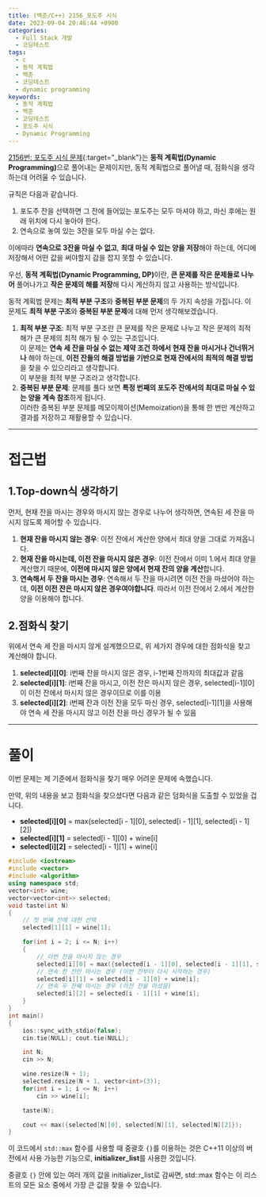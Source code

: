 ```yaml
---
title: (백준/C++) 2156_포도주 시식
date: 2023-09-04 20:46:44 +0900
categories:
  - Full Stack 개발
  - 코딩테스트
tags:
  - c
  - 동적 계획법
  - 백준
  - 코딩테스트
  - dynamic programming
keywords:
  - 동적 계획법
  - 백준
  - 코딩테스트
  - 포도주 시식
  - Dynamic Programming
---
```


[2156번: 포도주 시식 문제](https://www.acmicpc.net/problem/2156){:target="_blank"}는 <span class="keyword">**동적 계획법(Dynamic Programming)**</span>으로 풀어내는 문제이지만, 동적 계획법으로 풀어낼 때, 점화식을 생각하는데 어려울 수 있습니다.

규칙은 다음과 같습니다.

1. 포도주 잔을 선택하면 그 잔에 들어있는 포도주는 모두 마셔야 하고, 마신 후에는 원래 위치에 다시 놓아야 한다.
2. 연속으로 놓여 있는 3잔을 모두 마실 수는 없다.

이에따라 **연속으로 3잔을 마실 수 없고**, **최대 마실 수 있는 양을 저장**해야 하는데, 어디에 저장해서 어떤 값을 써야할지 감을 잡지 못할 수 있습니다.

우선, <span class="keyword">**동적 계획법(Dynamic Programming, DP)**</span>이란, <span class="font_highlight">**큰 문제를 작은 문제들로 나누어**</span> 풀어나가고 <span class="font_highlight">**작은 문제의 해를 저장**</span>해 다시 계산하지 않고 사용하는 방식입니다.

동적 계획법 문제는 **최적 부분 구조**와 **중복된 부분 문제**의 두 가지 속성을 가집니다. 이 문제도 **최적 부분 구조**와 **중복된 부분 문제**에 대해 먼저 생각해보겠습니다.

1. **최적 부분 구조**: 최적 부분 구조란 큰 문제를 작은 문제로 나누고 작은 문제의 최적 해가 큰 문제의 최적 해가 될 수 있는 구조입니다. <br> 이 문제는 <span class="font_highlight">**연속 세 잔을 마실 수 없는 제약 조건 하에서 현재 잔을 마시거나 건너뛰거나**</span> 해야 하는데, <span class="font_highlight">**이전 잔들의 해결 방법을 기반으로 현재 잔에서의 최적의 해결 방법**</span>을 찾을 수 있으리라고 생각합니다. <br> 이 부분을 최적 부분 구조라고 생각합니다.
2. **중복된 부분 문제**: 문제를 풀다 보면 **특정 번째의 포도주 잔에서의 최대로 마실 수 있는 양을 계속 참조**하게 됩니다. <br> 이러한 중복된 부분 문제를 메모이제이션(Memoization)을 통해 한 번만 계산하고 결과를 저장하고 재활용할 수 있습니다. 

---

# 접근법

## 1.Top-down식 생각하기

먼저, 현재 잔을 마시는 경우와 마시지 않는 경우로 나누어 생각하면, 연속된 세 잔을 마시지 않도록 제어할 수 있습니다.

1. <span class="important">**현재 잔을 마시지 않는 경우**</span>: 이전 잔에서 계산한 양에서 최대 양을 그대로 가져옵니다.
2. <span class="important">**현재 잔을 마시는데, 이전 잔을 마시지 않은 경우**</span>: 이전 잔에서 이미 1.에서 최대 양을 계산했기 때문에, **이전에 마시지 않은 양에서 현재 잔의 양을 계산**합니다.
3. <span class="important">**연속해서 두 잔을 마시는 경우**</span>: 연속해서 두 잔을 마시려면 이전 잔을 마셨어야 하는데, **이전 이전 잔은 마시지 않은 경우여야합니다**. 따라서 이전 잔에서 2.에서 계산한 양을 이용해야 합니다.

## 2.점화식 찾기

위에서 연속 세 잔을 마시지 않게 설계했으므로, 위 세가지 경우에 대한 점화식을 찾고 계산해야 합니다.

1. **selected[i][0]**: i번째 잔을 마시지 않은 경우, i-1번째 잔까지의 최대값과 같음
2. **selected[i][1]**: i번째 잔을 마시고, 이전 잔은 마시지 않은 경우, selected[i-1][0]이 이전 잔에서 마시지 않은 경우이므로 이를 이용
3. **selected[i][2]**: i번째 잔과 이전 잔을 모두 마신 경우, selected[i-1][1]을 사용해야 연속 세 잔을 마시지 않고 이전 잔을 마신 경우가 될 수 있음

---

# 풀이

이번 문제는 제 기준에서 점화식을 찾기 매우 어려운 문제에 속했습니다.

만약, 위의 내용을 보고 점화식을 찾으셨다면 다음과 같은 덤화식을 도출할 수 있었을 겁니다.

- **selected[i][0]** = max(selected[i - 1][0], selected[i - 1][1], selected[i - 1][2])
- **selected[i][1]** = selected[i - 1][0] + wine[i]
- **selected[i][2]** = selected[i - 1][1] + wine[i]

```cpp
#include <iostream>
#include <vector>
#include <algorithm>
using namespace std;
vector<int> wine;
vector<vector<int>> selected;
void taste(int N)
{
	// 첫 번째 잔에 대한 선택
	selected[1][1] = wine[1];

	for(int i = 2; i <= N; i++)
	{
		// 이번 잔을 마시지 않는 경우
		selected[i][0] = max({selected[i - 1][0], selected[i - 1][1], selected[i - 1][2]});
		// 연속 한 잔만 마시는 경우 (이번 잔부터 다시 시작하는 경우)
		selected[i][1] = selected[i - 1][0] + wine[i];
		// 연속 두 잔째 마시는 경우 (이전 잔을 마셨음)
		selected[i][2] = selected[i - 1][1] + wine[i];
	}
}
int main()
{
	ios::sync_with_stdio(false);
	cin.tie(NULL); cout.tie(NULL);

	int N;
	cin >> N;

	wine.resize(N + 1);
	selected.resize(N + 1, vector<int>(3));
	for(int i = 1; i <= N; i++)
		cin >> wine[i];

	taste(N);

	cout << max({selected[N][0], selected[N][1], selected[N][2]});
}
```

이 코드에서 `std::max` 함수를 사용할 때 중괄호 `{}`를 이용하는 것은 C++11 이상의 버전에서 사용 가능한 기능으로, **initializer_list**를 사용한 것입니다.

중괄호 `{}` 안에 있는 여러 개의 값을 initializer_list로 감싸면, std::max 함수는 이 리스트의 모든 요소 중에서 가장 큰 값을 찾을 수 있습니다.